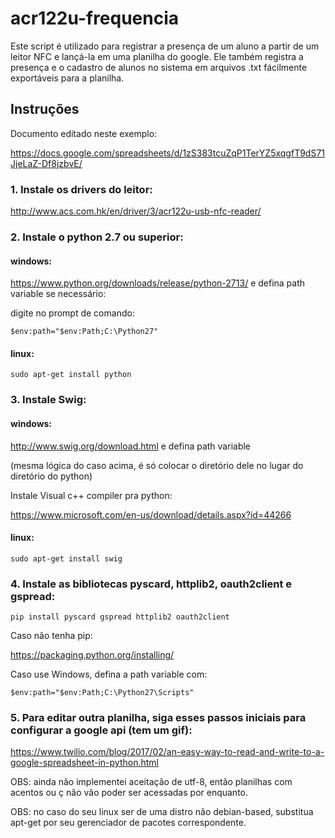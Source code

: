 # acr122u-frequencia

Este script é utilizado para registrar a presença de um aluno a partir de um leitor NFC e lançá-la em uma planilha do google. Ele também registra a presença e o cadastro de alunos no sistema em arquivos .txt fácilmente exportáveis para a planilha.

## Instruções ##

Documento editado neste exemplo:

https://docs.google.com/spreadsheets/d/1zS383tcuZqP1TerYZ5xqgfT9dS71JjeLaZ-Df8jzbvE/

### 1. Instale os drivers do leitor:

http://www.acs.com.hk/en/driver/3/acr122u-usb-nfc-reader/

### 2. Instale o python 2.7 ou superior:

#### windows:

https://www.python.org/downloads/release/python-2713/
 e defina path variable se necessário:

digite no prompt de comando: 

```
$env:path="$env:Path;C:\Python27"
```

#### linux:
```
sudo apt-get install python
```

### 3. Instale Swig:

#### windows: 

http://www.swig.org/download.html e defina path variable

(mesma lógica do caso acima, é só colocar o diretório dele no lugar do diretório do python)

Instale Visual c++ compiler pra python: 

https://www.microsoft.com/en-us/download/details.aspx?id=44266

#### linux:
```
sudo apt-get install swig
```

### 4. Instale as bibliotecas pyscard, httplib2, oauth2client e gspread:
  ```  
  pip install pyscard gspread httplib2 oauth2client
  ```
  Caso não tenha pip:
  
  https://packaging.python.org/installing/
  
  Caso use Windows, defina a path variable com:

```
$env:path="$env:Path;C:\Python27\Scripts"
```
  
### 5. Para editar outra planilha, siga esses passos iniciais para configurar a google api (tem um gif):
https://www.twilio.com/blog/2017/02/an-easy-way-to-read-and-write-to-a-google-spreadsheet-in-python.html

OBS: ainda não implementei aceitação de utf-8, então planilhas com acentos ou ç não vão poder ser acessadas por enquanto.

OBS: no caso do seu linux ser de uma distro não debian-based, substitua apt-get por seu gerenciador de pacotes correspondente.

